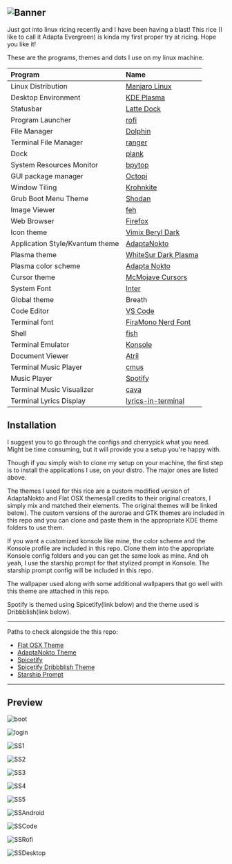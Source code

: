  
![Banner](https://github.com/sagar-alias-jacky/Adapta_Evergreen_Rice/blob/main/art_assets/images/dotfiles.png?raw=true)
---

Just got into linux ricing recently and I have been having a blast! This rice (I like to call it Adapta Evergreen) is kinda my first proper try at ricing. Hope you like it!

These are the programs, themes and dots I use on my linux machine.

| Program                             | Name                                                                                                                           |
| :---                                | :---                                                                                                                           |
| Linux Distribution                  | [Manjaro Linux](https://manjaro.org/)                                                                                       |
| Desktop Environment                      | [KDE Plasma](https://kde.org/)                                                                                  |
| Statusbar                                 | [Latte Dock](https://github.com/KDE/latte-dock)                                                                                    |
| Program Launcher                    | [rofi](https://github.com/DaveDavenport/rofi) 
| File Manager                    | [Dolphin](https://apps.kde.org/dolphin/)
| Terminal File Manager                    | [ranger](https://ranger.github.io/)
| Dock                    | [plank](https://launchpad.net/plank)
| System Resources Monitor                    | [bpytop](https://github.com/aristocratos/bpytop)
| GUI package manager                    | [Octopi](http://octopiproject.wordpress.com)  
| Window Tiling                    | [Krohnkite](https://github.com/esjeon/krohnkite)
| Grub Boot Menu Theme                    | [Shodan](https://www.gnome-look.org/p/1251112/)                                                                                  |
| Image Viewer                    | [feh](https://github.com/derf/feh)                                                                                             |
| Web Browser                         | [Firefox](https://firefox.com)                                                                                                 |
| Icon theme                          | [Vimix Beryl Dark](https://github.com/vinceliuice/vimix-icon-theme) 
| Application Style/Kvantum theme                        | [AdaptaNokto](https://git.io/adapta-kde)  
| Plasma theme                        | [WhiteSur Dark Plasma](https://store.kde.org/p/1400409/) 
| Plasma color scheme                        | [Adapta Nokto](https://store.kde.org/p/1191689/) 
| Cursor theme                        | [McMojave Cursors](https://store.kde.org/p/1355701/)
| System Font                        | [Inter](https://fonts.google.com/specimen/Inter)  
| Global theme                          | Breath                                                                                                   
| Code Editor                         | [VS Code](https://code.visualstudio.com/)                                                                                                     |
| Terminal font          | [FiraMono Nerd Font](https://www.nerdfonts.com/font-downloads)                                                                            |
| Shell                               | [fish](https://fishshell.com/)                                                                                                    |
| Terminal Emulator                   | [Konsole](https://konsole.kde.org/)                                                                                                 |
| Document Viewer                     | [Atril](https://github.com/mate-desktop/atril)                                                                                  |
| Terminal Music Player                        | [cmus](https://cmus.github.io/)                                                    
| Music Player                        | [Spotify](http://aur.archlinux.org/packages/spotify)  
| Terminal Music Visualizer                        | [cava](https://github.com/karlstav/cava)                                                                              |
| Terminal Lyrics Display                        | [lyrics-in-terminal](https://github.com/Jugran/lyrics-in-terminal)                                                                              |


## Installation

I suggest you to go through the configs and cherrypick what you need. Might be time consuming, but it will provide you a setup you're happy with.

Though if you simply wish to clone my setup on your machine, the first step is to install the applications I use, on your distro. The major ones are listed above.

The themes I used for this rice are a custom modified version of AdaptaNokto and Flat OSX themes(all credits to their original creators, I simply mix and matched their elements. The original themes will be linked below). The custom versions of the aurorae and GTK themes are included in this repo and you can clone and paste them in the appropriate KDE theme folders to use them.

If you want a customized konsole like mine, the color scheme and the Konsole profile are included in this repo. Clone them into the appropriate Konsole config folders and you can get the same look as mine. And oh yeah, I use the starship prompt for that stylized prompt in Konsole. The starship prompt config will be included in this repo.

The wallpaper used along with some additional wallpapers that go well with this theme are attached in this repo.

Spotify is themed using Spicetify(link below) and the theme used is Dribbblish(link below). 

---

Paths to check alongside the this repo:
- [Flat OSX Theme](https://www.gnome-look.org/p/1199822/)
- [AdaptaNokto Theme](https://store.kde.org/p/1351232)
- [Spicetify](https://github.com/khanhas/spicetify-cli)
- [Spicetify Dribbblish Theme](https://github.com/morpheusthewhite/spicetify-themes/tree/master/Dribbblish)
- [Starship Prompt](https://starship.rs/)

---

## Preview
<!-- <br></br> -->
![boot](https://github.com/sagar-alias-jacky/Adapta_Evergreen_Rice/blob/main/screenshots/grub_boot_menu.png?raw=true)

![login](https://github.com/sagar-alias-jacky/Adapta_Evergreen_Rice/blob/main/screenshots/SDDM_Greeter3.png?raw=true)

![SS1](https://github.com/sagar-alias-jacky/Adapta_Evergreen_Rice/blob/main/screenshots/SS1.png?raw=true)

![SS2](https://github.com/sagar-alias-jacky/Adapta_Evergreen_Rice/blob/main/screenshots/SS2.png?raw=true)

![SS3](https://github.com/sagar-alias-jacky/Adapta_Evergreen_Rice/blob/main/screenshots/SS3.png?raw=true)

![SS4](https://github.com/sagar-alias-jacky/Adapta_Evergreen_Rice/blob/main/screenshots/SS4.png?raw=true)

![SS5](https://github.com/sagar-alias-jacky/Adapta_Evergreen_Rice/blob/main/screenshots/SS5.png?raw=true)

![SSAndroid](https://github.com/sagar-alias-jacky/Adapta_Evergreen_Rice/blob/main/screenshots/SSAndroid.png?raw=true)

![SSCode](https://github.com/sagar-alias-jacky/Adapta_Evergreen_Rice/blob/main/screenshots/SSCode.png?raw=true)

![SSRofi](https://github.com/sagar-alias-jacky/Adapta_Evergreen_Rice/blob/main/screenshots/SSrofi.png?raw=true)

![SSDesktop](https://github.com/sagar-alias-jacky/Adapta_Evergreen_Rice/blob/main/screenshots/SSdesktop.png?raw=true)
